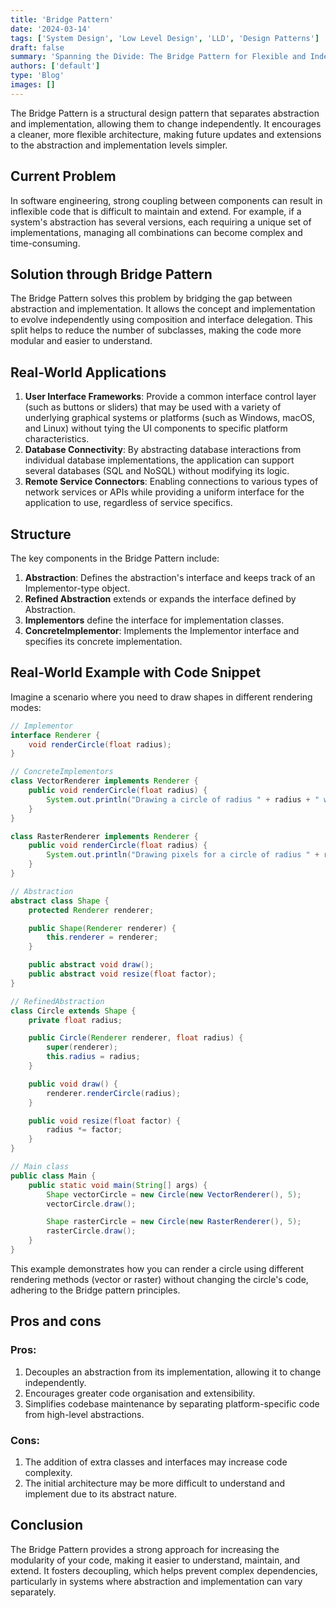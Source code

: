 ```yaml
---
title: 'Bridge Pattern'
date: '2024-03-14'
tags: ['System Design', 'Low Level Design', 'LLD', 'Design Patterns']
draft: false
summary: 'Spanning the Divide: The Bridge Pattern for Flexible and Independent Design.'
authors: ['default']
type: 'Blog'
images: []
---
```


The Bridge Pattern is a structural design pattern that separates abstraction and implementation, allowing them to change independently. It encourages a cleaner, more flexible architecture, making future updates and extensions to the abstraction and implementation levels simpler.

## Current Problem

In software engineering, strong coupling between components can result in inflexible code that is difficult to maintain and extend. For example, if a system's abstraction has several versions, each requiring a unique set of implementations, managing all combinations can become complex and time-consuming.

## Solution through Bridge Pattern

The Bridge Pattern solves this problem by bridging the gap between abstraction and implementation. It allows the concept and implementation to evolve independently using composition and interface delegation. This split helps to reduce the number of subclasses, making the code more modular and easier to understand.

## Real-World Applications

1. **User Interface Frameworks**: Provide a common interface control layer (such as buttons or sliders) that may be used with a variety of underlying graphical systems or platforms (such as Windows, macOS, and Linux) without tying the UI components to specific platform characteristics.
2. **Database Connectivity**: By abstracting database interactions from individual database implementations, the application can support several databases (SQL and NoSQL) without modifying its logic.
3. **Remote Service Connectors**: Enabling connections to various types of network services or APIs while providing a uniform interface for the application to use, regardless of service specifics.

## Structure

The key components in the Bridge Pattern include:

1. **Abstraction**: Defines the abstraction's interface and keeps track of an Implementor-type object.
2. **Refined Abstraction** extends or expands the interface defined by Abstraction.
3. **Implementors** define the interface for implementation classes.
4. **ConcreteImplementor**: Implements the Implementor interface and specifies its concrete implementation.

## Real-World Example with Code Snippet

Imagine a scenario where you need to draw shapes in different rendering modes:

```Java
// Implementor
interface Renderer {
    void renderCircle(float radius);
}

// ConcreteImplementors
class VectorRenderer implements Renderer {
    public void renderCircle(float radius) {
        System.out.println("Drawing a circle of radius " + radius + " with vector renderer");
    }
}

class RasterRenderer implements Renderer {
    public void renderCircle(float radius) {
        System.out.println("Drawing pixels for a circle of radius " + radius + " with raster renderer");
    }
}

// Abstraction
abstract class Shape {
    protected Renderer renderer;

    public Shape(Renderer renderer) {
        this.renderer = renderer;
    }

    public abstract void draw();
    public abstract void resize(float factor);
}

// RefinedAbstraction
class Circle extends Shape {
    private float radius;

    public Circle(Renderer renderer, float radius) {
        super(renderer);
        this.radius = radius;
    }

    public void draw() {
        renderer.renderCircle(radius);
    }

    public void resize(float factor) {
        radius *= factor;
    }
}
```

```Java
// Main class
public class Main {
    public static void main(String[] args) {
        Shape vectorCircle = new Circle(new VectorRenderer(), 5);
        vectorCircle.draw();

        Shape rasterCircle = new Circle(new RasterRenderer(), 5);
        rasterCircle.draw();
    }
}
```

This example demonstrates how you can render a circle using different rendering methods (vector or raster) without changing the circle's code, adhering to the Bridge pattern principles.

## Pros and cons

### Pros:

1. Decouples an abstraction from its implementation, allowing it to change independently.
2. Encourages greater code organisation and extensibility.
3. Simplifies codebase maintenance by separating platform-specific code from high-level abstractions.

### Cons:

1. The addition of extra classes and interfaces may increase code complexity.
2. The initial architecture may be more difficult to understand and implement due to its abstract nature.

## Conclusion

The Bridge Pattern provides a strong approach for increasing the modularity of your code, making it easier to understand, maintain, and extend. It fosters decoupling, which helps prevent complex dependencies, particularly in systems where abstraction and implementation can vary separately.
